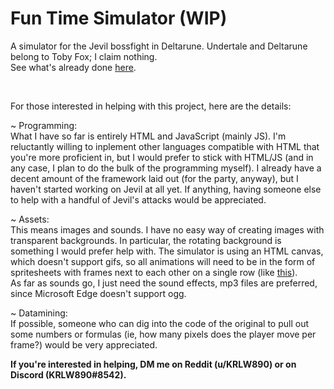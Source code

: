 # Fun Time Simulator (WIP)
A simulator for the Jevil bossfight in Deltarune. Undertale and Deltarune belong to Toby Fox; I claim nothing.<br>
See what's already done <a href="https://krlw890.github.io/jevil-simulator/Jevil's%20Fun%20Time.html">here</a>.

<br>

For those interested in helping with this project, here are the details:

 ~ Programming:<br>
What I have so far is entirely HTML and JavaScript (mainly JS). I'm reluctantly willing to inplement other languages compatible with HTML that you're more proficient in, but I would prefer to stick with HTML/JS (and in any case, I plan to do the bulk of the programming myself). I already have a decent amount of the framework laid out (for the party, anyway), but I haven't started working on Jevil at all yet. If anything, having someone else to help with a handful of Jevil's attacks would be appreciated.

 ~ Assets:<br>
This means images and sounds. I have no easy way of creating images with transparent backgrounds. In particular, the rotating background is something I would prefer help with. The simulator is using an HTML canvas, which doesn't support gifs, so all animations will need to be in the form of spritesheets with frames next to each other on a single row (like <a href="https://github.com/KRLW890/jevil-simulator/blob/master/images/kris-idle.png">this</a>).<br>
As far as sounds go, I just need the sound effects, mp3 files are preferred, since Microsoft Edge doesn't support ogg.

 ~ Datamining:<br>
If possible, someone who can dig into the code of the original to pull out some numbers or formulas (ie, how many pixels does the player move per frame?) would be very appreciated.

<strong>If you're interested in helping, DM me on Reddit (u/KRLW890) or on Discord (KRLW890#8542).</strong>
